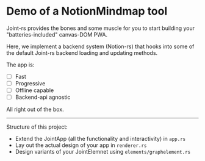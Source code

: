 # Demo of a NotionMindmap tool

Joint-rs provides the bones and some muscle for you to start building your "batteries-included" canvas-DOM PWA. 

Here, we implement a backend system (Notion-rs) that hooks into some of the default Joint-rs backend loading and updating methods.

The app is:
- [ ] Fast
- [ ] Progressive
- [ ] Offline capable
- [ ] Backend-api agnostic

All right out of the box.




---
Structure of this project:

- Extend the JointApp (all the functionality and interactivity) in ` app.rs `
- Lay out the actual design of your app in ` renderer.rs `
- Design variants of your JointElemnet using ` elements/graphelement.rs `
